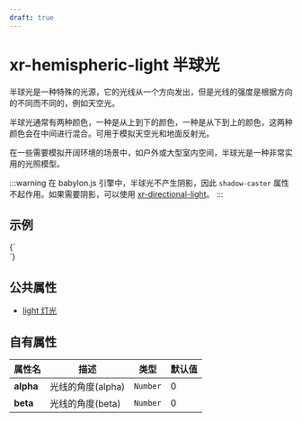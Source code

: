 ```yaml
---
draft: true
---
```


# xr-hemispheric-light 半球光

半球光是一种特殊的光源，它的光线从一个方向发出，但是光线的强度是根据方向的不同而不同的，例如天空光。

半球光通常有两种颜色，一种是从上到下的颜色，一种是从下到上的颜色，这两种颜色会在中间进行混合。可用于模拟天空光和地面反射光。

在一些需要模拟开阔环境的场景中，如户外或大型室内空间，半球光是一种非常实用的光照模型。

:::warning
在 babylon.js 引擎中，半球光不产生阴影，因此 `shadow-caster` 属性不起作用。如果需要阴影，可以使用 [xr-directional-light](/docs/component/xr-directional-light)。
:::

## 示例

<CodeLive>
{`
<style>
  xr-hemispheric-light {
    animation: rotate 10s linear infinite;
    ---diffuse: yellow;
    ---ground-color: blue;
    ---inspect: 'scale: 5';
    ---beta: 30;
  }
  @keyframes rotate {
    from {
      ---alpha: 0;
    }
    to {
      ---alpha: 360;
    }
  }
</style>

<xr-scene env-intensity="0.05" background="#000">
  <xr-camera radius="3"></xr-camera>
  <xr-hemispheric-light intensity="3" shadow-caster="xr-mesh"></xr-hemispheric-light>
  <xr-mesh geometry="type: sphere" position="-1 0 0"></xr-mesh>
  <xr-mesh geometry="type: box" position="1 0 0"></xr-mesh>
  <xr-loading>
    <div class="loading"></div>
  </xr-loading>
</xr-scene>
`}
</CodeLive>

## 公共属性

- [light 灯光](/docs/component/light)

## 自有属性

| 属性名    | 描述              | 类型     | 默认值 |
| --------- | ----------------- | -------- | ------ |
| **alpha** | 光线的角度(alpha) | `Number` | 0      |
| **beta**  | 光线的角度(beta)  | `Number` | 0      |
